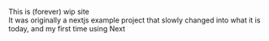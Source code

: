 This is (forever) wip site  
It was originally a nextjs example project that slowly changed into what it is today, and my first time using Next
